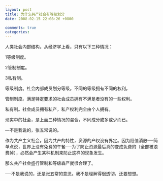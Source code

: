 ```yaml
---
layout: post
title: 为什么共产社会有等级划分
date: 2008-02-15 22:08:26 +0800

comments: true
categories: 
---
```

人类社会内部结构，从经济学上看，只有以下三种情况：

1等级制度。

2管制制度。

3私有制。

等级制度。社会内部成员划分等级，不同的等级拥有不同的权利。

管制制度。满足特定要求的社会成员拥有不满足者没有的一些权利。

私有制。社会成员拥有私产，私产权利完全由个人拥有。

现实中的社会，是上面三种情况的混合，不同成分或多或少而已。

—不是我说的，张五常说的。

作为共产主义社会，因为共产的特性，资源的产权没有界定。因为阻值消散──简单点说，世界上没有免费的午餐──为了防止资源最后真的变成免费的（全部被浪费掉），必然会产生某种机制来防止这样的现象发生。

那么共产社会盛行管制和等级森严就很合理了。

──不是我说的，还是张五常的意思。我不是理解得很透彻，还要想想。